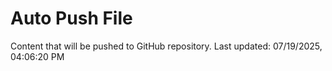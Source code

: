 # Auto Push File

Content that will be pushed to GitHub repository.
Last updated: 07/19/2025, 04:06:20 PM
